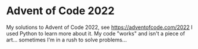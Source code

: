 # Advent of Code 2022

My solutions to Advent of Code 2022, see https://adventofcode.com/2022
I used Python to learn more about it. My code "works" and isn't a piece of art... sometimes I'm in a rush to solve problems...
